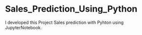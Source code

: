# Sales_Prediction_Using_Python
I developed this Project Sales prediction with Pyhton using JupyterNotebook.
